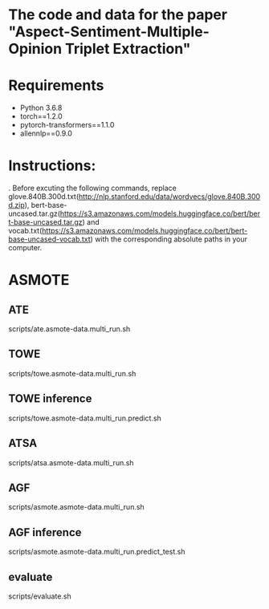 # The code and data for the paper "Aspect-Sentiment-Multiple-Opinion Triplet Extraction"

# Requirements
- Python 3.6.8
- torch==1.2.0
- pytorch-transformers==1.1.0
- allennlp==0.9.0

# Instructions:
. Before excuting the following commands, replace glove.840B.300d.txt(http://nlp.stanford.edu/data/wordvecs/glove.840B.300d.zip), bert-base-uncased.tar.gz(https://s3.amazonaws.com/models.huggingface.co/bert/bert-base-uncased.tar.gz) and vocab.txt(https://s3.amazonaws.com/models.huggingface.co/bert/bert-base-uncased-vocab.txt) with the corresponding absolute paths in your computer. 

# ASMOTE
## ATE
scripts/ate.asmote-data.multi_run.sh

## TOWE
scripts/towe.asmote-data.multi_run.sh

## TOWE inference
scripts/towe.asmote-data.multi_run.predict.sh

## ATSA
scripts/atsa.asmote-data.multi_run.sh

## AGF
scripts/asmote.asmote-data.multi_run.sh

## AGF inference
scripts/asmote.asmote-data.multi_run.predict_test.sh

## evaluate
scripts/evaluate.sh
